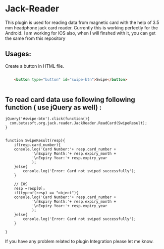 # Jack-Reader
This plugin is used for reading data from magnetic card with the help of 3.5 mm headphone jack card reader. Currently this is working perfectly for the Android. I am working for IOS also, when I will finshed with it, you can get the same from this repository

## Usages:
Create a button in HTML file.
```html

    <button type="button" id="swipe-btn">Swipe</button>
    
```


## To read card data use following following function ( use jQuery as well) : 

    jQuery('#swipe-btn').click(function(){
      com.betasoft.org.jack.reader.JackReader.ReadCard(SwipeResult);
    }
    
    
    function SwipeResult(resp){
	    if(resp.card_number){
		console.log('Card Number:'+ resp.card_number +
			    '\nExpiry Month:'+ resp.expiry_month +
			    '\nExpiry Year:'+ resp.expiry_year
			    );
		}else{
			console.log('Error: Card not swiped successfully');
		}
		
		// IOS 
		resp =resp[0];
		if(typeof(resp) == "object"){
		console.log('Card Number:'+ resp.card_number +
			    '\nExpiry Month:'+ resp.expiry_month +
			    '\nExpiry Year:'+ resp.expiry_year
			    );
		}else{
			console.log('Error: Card not swiped successfully');
		}
		
    }
    
If you have any problem related to plugin Integration please let me know.    
    
